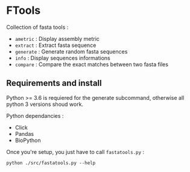# FTools

Collection of fasta tools :

* `ametric` : Display assembly metric
* `extract` : Extract fasta sequence
* `generate` : Generate random fasta sequences
* `info` : Display sequences informations
* `compare` : Compare the exact matches between two fasta files

## Requirements and install

Python >= 3.6 is requiered for the generate subcommand, otherwise all python 3 versions shoud work.

Python dependancies :

* Click
* Pandas
* BioPython

Once you're setup, you just have to call `fastatools.py` :

```
python ./src/fastatools.py --help
```
